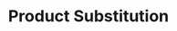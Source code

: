 ---
layout: substitution
title: Product Substitution
description: Product Substitutions provide current product, identified by `product_id` parameter (either GET or POST).
sidebar: substitution
lang: en
subnav: substitution_product
prefix: product
attributes :
    - {name: "id", description: "The product ID"}
    - {name: "ref", description: ""}
    - {name: "brand_id", description: ""}
    - {name: "title", description: "The product title, in the current selected language"}
    - {name: "chapo", description: "The product chapo, in the current selected language"}
    - {name: "description", description: "The product description, in the current selected language"}
    - {name: "postscriptum", description: "The product postscriptum, in the current selected language"}
    - {name: "tax_rule_id", description: "The product tax rule ID"}
    - {name: "visible", description: "True if the product is visdible, false otherwise"}
    - {name: "position", description: "The product position in the default category"}
    - {name: "createdAt", description: "The product creation date", is_DateTime: true}
    - {name: "updatedAt", description: "The product last modification date", is_DateTime: true}
    - {name: "version", description: "The product version number"}
    - {name: "versionCreatedAt", description: "The current product version creation date", is_DateTime: true}
    - {name: "versionCreatedBy", description: "The current product version last modification date", is_DateTime: true}
---